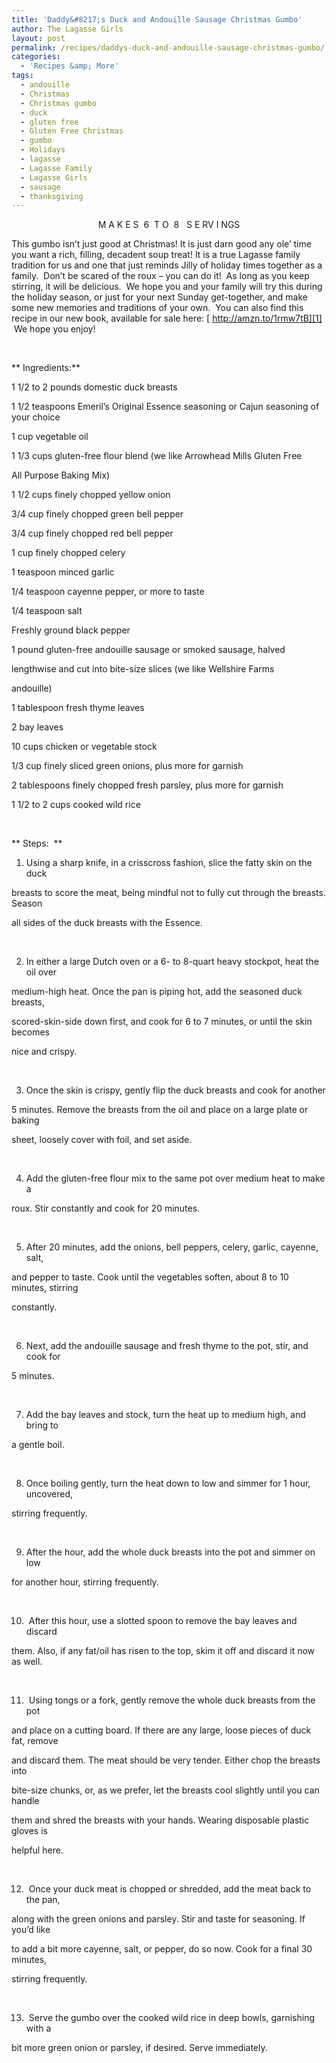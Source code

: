 ```yaml
---
title: 'Daddy&#8217;s Duck and Andouille Sausage Christmas Gumbo'
author: The Lagasse Girls
layout: post
permalink: /recipes/daddys-duck-and-andouille-sausage-christmas-gumbo/
categories:
  - 'Recipes &amp; More'
tags:
  - andouille
  - Christmas
  - Christmas gumbo
  - duck
  - gluten free
  - Gluten Free Christmas
  - gumbo
  - Holidays
  - lagasse
  - Lagasse Family
  - Lagasse Girls
  - sausage
  - thanksgiving
---
```

<p style="text-align: center;">
  M A K E S  6  T O  8   S E RV I NGS
</p>

This gumbo isn’t just good at Christmas! It is just darn good any ole’ time you want a rich, filling, decadent soup treat! It is a true Lagasse family tradition for us and one that just reminds Jilly of holiday times together as a family.  Don&#8217;t be scared of the roux &#8211; you can do it!  As long as you keep stirring, it will be delicious.  We hope you and your family will try this during the holiday season, or just for your next Sunday get-together, and make some new memories and traditions of your own.  You can also find this recipe in our new book, available for sale here: [ http://amzn.to/1rmw7tB][1]  We hope you enjoy!

&nbsp;

** Ingredients:**

1 1/2 to 2 pounds domestic duck breasts

1 1/2 teaspoons Emeril’s Original Essence seasoning or Cajun seasoning of your choice

1 cup vegetable oil

1 1/3 cups gluten-free flour blend (we like Arrowhead Mills Gluten Free

All Purpose Baking Mix)

1 1/2 cups finely chopped yellow onion

3/4 cup finely chopped green bell pepper

3/4 cup finely chopped red bell pepper

1 cup finely chopped celery

1 teaspoon minced garlic

1/4 teaspoon cayenne pepper, or more to taste

1/4 teaspoon salt

Freshly ground black pepper

1 pound gluten-free andouille sausage or smoked sausage, halved

lengthwise and cut into bite-size slices (we like Wellshire Farms

andouille)

1 tablespoon fresh thyme leaves

2 bay leaves

10 cups chicken or vegetable stock

1/3 cup finely sliced green onions, plus more for garnish

2 tablespoons finely chopped fresh parsley, plus more for garnish

1 1/2 to 2 cups cooked wild rice

&nbsp;

** Steps:  **

  1. Using a sharp knife, in a crisscross fashion, slice the fatty skin on the duck

breasts to score the meat, being mindful not to fully cut through the breasts. Season

all sides of the duck breasts with the Essence.

&nbsp;

<ol start="2">
  <li>
    In either a large Dutch oven or a 6- to 8-quart heavy stockpot, heat the oil over
  </li>
</ol>

medium-high heat. Once the pan is piping hot, add the seasoned duck breasts,

scored-skin-side down first, and cook for 6 to 7 minutes, or until the skin becomes

nice and crispy.

&nbsp;

<ol start="3">
  <li>
    Once the skin is crispy, gently flip the duck breasts and cook for another
  </li>
</ol>

5 minutes. Remove the breasts from the oil and place on a large plate or baking

sheet, loosely cover with foil, and set aside.

&nbsp;

<ol start="4">
  <li>
    Add the gluten-free flour mix to the same pot over medium heat to make a
  </li>
</ol>

roux. Stir constantly and cook for 20 minutes.

&nbsp;

<ol start="5">
  <li>
    After 20 minutes, add the onions, bell peppers, celery, garlic, cayenne, salt,
  </li>
</ol>

and pepper to taste. Cook until the vegetables soften, about 8 to 10 minutes, stirring

constantly.

&nbsp;

<ol start="6">
  <li>
    Next, add the andouille sausage and fresh thyme to the pot, stir, and cook for
  </li>
</ol>

5 minutes.

&nbsp;

<ol start="7">
  <li>
    Add the bay leaves and stock, turn the heat up to medium high, and bring to
  </li>
</ol>

a gentle boil.

&nbsp;

<ol start="8">
  <li>
    Once boiling gently, turn the heat down to low and simmer for 1 hour, uncovered,
  </li>
</ol>

stirring frequently.

&nbsp;

<ol start="9">
  <li>
    After the hour, add the whole duck breasts into the pot and simmer on low
  </li>
</ol>

for another hour, stirring frequently.

&nbsp;

10.  After this hour, use a slotted spoon to remove the bay leaves and discard

them. Also, if any fat/oil has risen to the top, skim it off and discard it now as well.

&nbsp;

11.  Using tongs or a fork, gently remove the whole duck breasts from the pot

and place on a cutting board. If there are any large, loose pieces of duck fat, remove

and discard them. The meat should be very tender. Either chop the breasts into

bite-size chunks, or, as we prefer, let the breasts cool slightly until you can handle

them and shred the breasts with your hands. Wearing disposable plastic gloves is

helpful here.

&nbsp;

12.  Once your duck meat is chopped or shredded, add the meat back to the pan,

along with the green onions and parsley. Stir and taste for seasoning. If you’d like

to add a bit more cayenne, salt, or pepper, do so now. Cook for a final 30 minutes,

stirring frequently.

&nbsp;

13.  Serve the gumbo over the cooked wild rice in deep bowls, garnishing with a

bit more green onion or parsley, if desired. Serve immediately.

 [1]: %20http://amzn.to/1rmw7tB